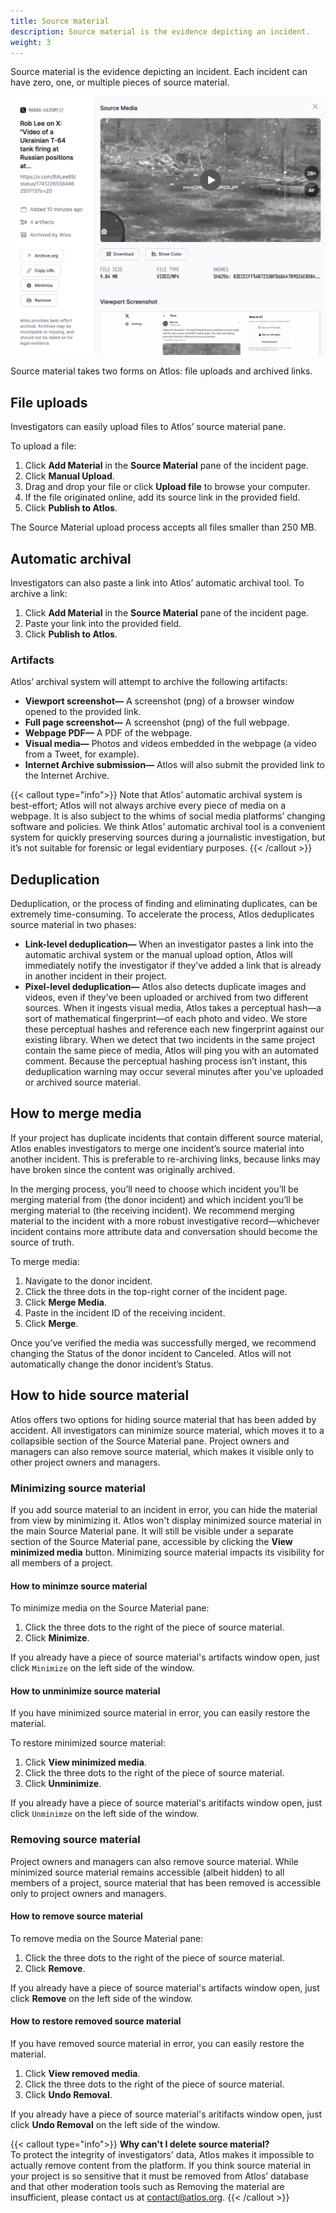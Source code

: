 ```yaml
---
title: Source material
description: Source material is the evidence depicting an incident. 
weight: 3 
---
```


Source material is the evidence depicting an incident. Each incident can have zero, one, or multiple pieces of source material. 

![An image of source material on Atlos.](sourcematerial.png)


Source material takes two forms on Atlos: file uploads and archived links.


## File uploads
Investigators can easily upload files to Atlos’ source material pane. 

To upload a file: 
1. Click **Add Material** in the **Source Material** pane of the incident page. 
2. Click **Manual Upload**. 
3. Drag and drop your file or click **Upload file** to browse your computer. 
4. If the file originated online, add its source link in the provided field. 
5. Click **Publish to Atlos**. 

The Source Material upload process accepts all files smaller than 250 MB. 

## Automatic archival 
Investigators can also paste a link into Atlos’ automatic archival tool. To archive a link:
1. Click **Add Material** in the **Source Material** pane of the incident page. 
2. Paste your link into the provided field. 
3. Click **Publish to Atlos**. 

### Artifacts 
Atlos’ archival system will attempt to archive the following artifacts:
- **Viewport screenshot—** A screenshot (png) of a browser window opened to the provided link. 
- **Full page screenshot—** A screenshot (png) of the full webpage. 
- **Webpage PDF—** A PDF of the webpage. 
- **Visual media—** Photos and videos embedded in the webpage (a video from a Tweet, for example). 
- **Internet Archive submission—** Atlos will also submit the provided link to the Internet Archive. 
  
{{< callout type="info">}}
Note that Atlos’ automatic archival system is best-effort; Atlos will not always archive every piece of media on a webpage. It is also subject to the whims of social media platforms’ changing software and policies. We think Atlos’ automatic archival tool is a convenient system for quickly preserving sources during a journalistic investigation, but it’s not suitable for forensic or legal evidentiary purposes.
{{< /callout >}}

## Deduplication
Deduplication, or the process of finding and eliminating duplicates, can be extremely time-consuming. To accelerate the process, Atlos deduplicates source material in two phases:
- **Link-level deduplication—** When an investigator pastes a link into the automatic archival system or the manual upload option, Atlos will immediately notify the investigator if they’ve added a link that is already in another incident in their project.
- **Pixel-level deduplication—** Atlos also detects duplicate images and videos, even if they’ve been uploaded or archived from two different sources. When it ingests visual media, Atlos takes a perceptual hash—a sort of mathematical fingerprint—of each photo and video. We store these perceptual hashes and reference each new fingerprint against our existing library. When we detect that two incidents in the same project contain the same piece of media, Atlos will ping you with an automated comment. Because the perceptual hashing process isn’t instant, this deduplication warning may occur several minutes after you've uploaded or archived source material. 

## How to merge media
If your project has duplicate incidents that contain different source material, Atlos enables investigators to merge one incident’s source material into another incident. This is preferable to re-archiving links, because links may have broken since the content was originally archived. 

In the merging process, you’ll need to choose which incident you’ll be merging material from (the donor incident) and which incident you’ll be merging material to (the receiving incident). We recommend merging material to the incident with a more robust investigative record—whichever incident contains more attribute data and conversation should become the source of truth. 

To merge media:
1. Navigate to the donor incident. 
2. Click the three dots in the top-right corner of the incident page. 
3. Click **Merge Media**. 
4. Paste in the incident ID of the receiving incident. 
5. Click **Merge**. 
   
Once you’ve verified the media was successfully merged, we recommend changing the Status of the donor incident to Canceled. Atlos will not automatically change the donor incident’s Status. 

## How to hide source material
Atlos offers two options for hiding source material that has been added by accident. All investigators can minimize source material, which moves it to a collapsible section of the Source Material pane. Project owners and managers can also remove source material, which makes it visible only to other project owners and managers. 

### Minimizing source material 
If you add source material to an incident in error, you can hide the material from view by minimizing it. Atlos won't display minimized source material in the main Source Material pane. It will still be visible under a separate section of the Source Material pane, accessible by clicking the **View minimized media** button.  Minimizing source material impacts its visibility for all members of a project. 

#### How to minimze source material 
To minimize media on the Source Material pane: 
1. Click the three dots to the right of the piece of source material. 
2. Click **Minimize**. 

If you already have a piece of source material's artifacts window open, just click `Minimize` on the left side of the window. 

#### How to unminimize source material
If you have minimized source material in error, you can easily restore the material. 

To restore minimized source material:
1. Click **View minimized media**. 
2. Click the three dots to the right of the piece of source material. 
3. Click **Unminimize**. 

If you already have a piece of source material's aritifacts window open, just click `Unminimze` on the left side of the window.

### Removing source material 
Project owners and managers can also remove source material. While minimized source material remains accessible (albeit hidden) to all members of a project, source material that has been removed is accessible only to project owners and managers. 

#### How to remove source material 
To remove media on the Source Material pane:
1. Click the three dots to the right of the piece of source material.
2. Click **Remove**.

If you already have a piece of source material's artifacts window open, just click **Remove** on the left side of the window.

#### How to restore removed source material
If you have removed source material in error, you can easily restore the material. 
1. Click **View removed media**. 
2. Click the three dots to the right of the piece of source material.
3. Click **Undo Removal**. 

If you already have a piece of source material's aritifacts window open, just click **Undo Removal** on the left side of the window.

{{< callout type="info">}}
**Why can't I delete source material?**   
To protect the integrity of investigators' data, Atlos makes it impossible to actually remove content from the platform. 
If you think source material in your project is so sensitive that it must be removed from Atlos’ database and that other moderation tools such as Removing the material are insufficient, please contact us at [contact@atlos.org](mailto:contact@atlos.org).
{{< /callout >}}